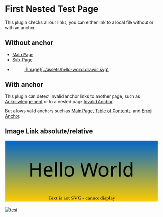 # First Nested Test Page

This plugin checks all our links,
you can either link to a local file without or with an anchor.

## Without anchor

* [Main Page](../index.md)
* [Sub-Page](./page2.md)
* <figure markdown>
  <a href="../assets/hello-world.drawio.svg">
    ![Image](../assets/hello-world.drawio.svg)
  </a>
</figure>

## With anchor

This plugin can detect invalid anchor links to another page, such as
[Acknowledgement](../index.md#BAD_ANCHOR)
or to a nested page
[Invalid Anchor](./page2.md#BAD_ANCHOR).

But allows valid anchors such as
[Main Page](../index.md#mkdocs-htmlproofer-plugin),
[Table of Contents](../index.md#table-of-contents), and
[Emoji Anchor](./page2.md#title-with-emojis).

## Image Link absolute/relative

<a href="../assets/hello-world.drawio.svg">![test](../assets/hello-world.drawio.svg)</a>

<a href="/assets/hello-world.drawio.svg">![test](/assets/hello-world.drawio.svg)</a>
